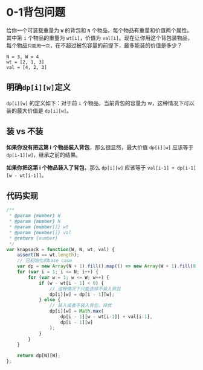 # 0-1背包问题

给你一个可装载重量为 `W` 的背包和 `N` 个物品，每个物品有重量和价值两个属性。其中第 `i` 个物品的重量为 `wt[i]`，价值为 `val[i]`。现在让你用这个背包装物品，每个物品`只能用一次`，在不超过被包容量的前提下，最多能装的价值是多少？

```
N = 3, W = 4
wt = [2, 1, 3]
val = [4, 2, 3]
```

## 明确`dp[i][w]`定义

`dp[i][w]` 的定义如下：对于前 `i` 个物品，当前背包的容量为 w，这种情况下可以装的最大价值是 `dp[i][w]`。

## 装 vs 不装

**如果你没有把这第 i 个物品装入背包**，那么很显然，最大价值 `dp[i][w]` 应该等于 `dp[i-1][w]`，继承之前的结果。

**如果你把这第 i 个物品装入了背包**，那么 `dp[i][w]` 应该等于 `val[i-1] + dp[i-1][w - wt[i-1]]`。

## 代码实现

```js
/**
 * @param {number} W
 * @param {number} N
 * @param {number[]} wt
 * @param {number[]} val
 * @return {number}
 */
var knapsack = function(W, N, wt, val) {
    assert(N == wt.length);
    // 已初始化的base case
    var dp = new Array(N + 1).fill().map(() => new Array(W + 1).fill(0));
    for (var i = 1; i <= N; i++) {
        for (var w = 1; w <= W; w++) {
            if (w - wt[i - 1] < 0) {
                // 这种情况下只能选择不装入背包
                dp[i][w] = dp[i - 1][w];
            } else {
                // 装入或者不装入背包，择优
                dp[i][w] = Math.max(
                    dp[i - 1][w - wt[i-1]] + val[i-1], 
                    dp[i - 1][w]
                );
            }
        }
    }

    return dp[N][W];
};
```